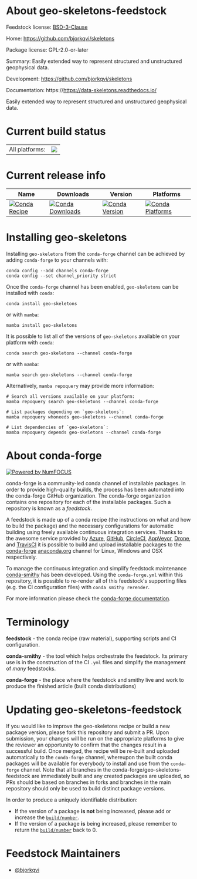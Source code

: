 About geo-skeletons-feedstock
=============================

Feedstock license: [BSD-3-Clause](https://github.com/conda-forge/geo-skeletons-feedstock/blob/main/LICENSE.txt)

Home: https://github.com/bjorkqvi/skeletons

Package license: GPL-2.0-or-later

Summary: Easily extended way to represent structured and unstructured geophysical data.

Development: https://github.com/bjorkqvi/skeletons

Documentation: https://https://data-skeletons.readthedocs.io/

Easily extended way to represent structured and unstructured geophysical data.

Current build status
====================


<table><tr><td>All platforms:</td>
    <td>
      <a href="https://dev.azure.com/conda-forge/feedstock-builds/_build/latest?definitionId=20437&branchName=main">
        <img src="https://dev.azure.com/conda-forge/feedstock-builds/_apis/build/status/geo-skeletons-feedstock?branchName=main">
      </a>
    </td>
  </tr>
</table>

Current release info
====================

| Name | Downloads | Version | Platforms |
| --- | --- | --- | --- |
| [![Conda Recipe](https://img.shields.io/badge/recipe-geo--skeletons-green.svg)](https://anaconda.org/conda-forge/geo-skeletons) | [![Conda Downloads](https://img.shields.io/conda/dn/conda-forge/geo-skeletons.svg)](https://anaconda.org/conda-forge/geo-skeletons) | [![Conda Version](https://img.shields.io/conda/vn/conda-forge/geo-skeletons.svg)](https://anaconda.org/conda-forge/geo-skeletons) | [![Conda Platforms](https://img.shields.io/conda/pn/conda-forge/geo-skeletons.svg)](https://anaconda.org/conda-forge/geo-skeletons) |

Installing geo-skeletons
========================

Installing `geo-skeletons` from the `conda-forge` channel can be achieved by adding `conda-forge` to your channels with:

```
conda config --add channels conda-forge
conda config --set channel_priority strict
```

Once the `conda-forge` channel has been enabled, `geo-skeletons` can be installed with `conda`:

```
conda install geo-skeletons
```

or with `mamba`:

```
mamba install geo-skeletons
```

It is possible to list all of the versions of `geo-skeletons` available on your platform with `conda`:

```
conda search geo-skeletons --channel conda-forge
```

or with `mamba`:

```
mamba search geo-skeletons --channel conda-forge
```

Alternatively, `mamba repoquery` may provide more information:

```
# Search all versions available on your platform:
mamba repoquery search geo-skeletons --channel conda-forge

# List packages depending on `geo-skeletons`:
mamba repoquery whoneeds geo-skeletons --channel conda-forge

# List dependencies of `geo-skeletons`:
mamba repoquery depends geo-skeletons --channel conda-forge
```


About conda-forge
=================

[![Powered by
NumFOCUS](https://img.shields.io/badge/powered%20by-NumFOCUS-orange.svg?style=flat&colorA=E1523D&colorB=007D8A)](https://numfocus.org)

conda-forge is a community-led conda channel of installable packages.
In order to provide high-quality builds, the process has been automated into the
conda-forge GitHub organization. The conda-forge organization contains one repository
for each of the installable packages. Such a repository is known as a *feedstock*.

A feedstock is made up of a conda recipe (the instructions on what and how to build
the package) and the necessary configurations for automatic building using freely
available continuous integration services. Thanks to the awesome service provided by
[Azure](https://azure.microsoft.com/en-us/services/devops/), [GitHub](https://github.com/),
[CircleCI](https://circleci.com/), [AppVeyor](https://www.appveyor.com/),
[Drone](https://cloud.drone.io/welcome), and [TravisCI](https://travis-ci.com/)
it is possible to build and upload installable packages to the
[conda-forge](https://anaconda.org/conda-forge) [anaconda.org](https://anaconda.org/)
channel for Linux, Windows and OSX respectively.

To manage the continuous integration and simplify feedstock maintenance
[conda-smithy](https://github.com/conda-forge/conda-smithy) has been developed.
Using the ``conda-forge.yml`` within this repository, it is possible to re-render all of
this feedstock's supporting files (e.g. the CI configuration files) with ``conda smithy rerender``.

For more information please check the [conda-forge documentation](https://conda-forge.org/docs/).

Terminology
===========

**feedstock** - the conda recipe (raw material), supporting scripts and CI configuration.

**conda-smithy** - the tool which helps orchestrate the feedstock.
                   Its primary use is in the construction of the CI ``.yml`` files
                   and simplify the management of *many* feedstocks.

**conda-forge** - the place where the feedstock and smithy live and work to
                  produce the finished article (built conda distributions)


Updating geo-skeletons-feedstock
================================

If you would like to improve the geo-skeletons recipe or build a new
package version, please fork this repository and submit a PR. Upon submission,
your changes will be run on the appropriate platforms to give the reviewer an
opportunity to confirm that the changes result in a successful build. Once
merged, the recipe will be re-built and uploaded automatically to the
`conda-forge` channel, whereupon the built conda packages will be available for
everybody to install and use from the `conda-forge` channel.
Note that all branches in the conda-forge/geo-skeletons-feedstock are
immediately built and any created packages are uploaded, so PRs should be based
on branches in forks and branches in the main repository should only be used to
build distinct package versions.

In order to produce a uniquely identifiable distribution:
 * If the version of a package **is not** being increased, please add or increase
   the [``build/number``](https://docs.conda.io/projects/conda-build/en/latest/resources/define-metadata.html#build-number-and-string).
 * If the version of a package **is** being increased, please remember to return
   the [``build/number``](https://docs.conda.io/projects/conda-build/en/latest/resources/define-metadata.html#build-number-and-string)
   back to 0.

Feedstock Maintainers
=====================

* [@bjorkqvi](https://github.com/bjorkqvi/)

